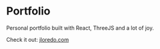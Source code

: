 # Portfolio

Personal portfolio built with React, ThreeJS and a lot of joy.

Check it out: [jloredo.com](https://jloredo.com)

